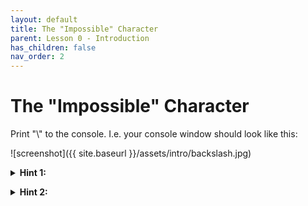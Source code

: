 ```yaml
---
layout: default
title: The "Impossible" Character
parent: Lesson 0 - Introduction
has_children: false
nav_order: 2
---
```


# The "Impossible" Character

Print "\\" to the console. I.e. your console window should look like this:

![screenshot]({{ site.baseurl }}/assets/intro/backslash.jpg)

<details class="text-grey-dk-000"> 
  <summary><strong>Hint 1:</strong></summary>
  Pay attention to the syntax highlighting of the code. Notice something weird?
</details>

<p/>

<details class="text-grey-dk-000"> 
  <summary><strong>Hint 2:</strong></summary>
  The error message doesn't say much, but maybe there are people online that faced the same problem before?
</details>